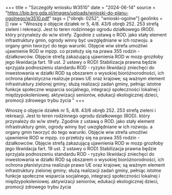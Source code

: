 +++
title = "Szczegóły wniosku W3510"
date = "2024-06-14"
source = "https://bip.brg.gda.pl/images/uploads/wnioski-do-planu-ogolnego/w3510.pdf"
tags = ["obręb: 0252", "wnioski-ogolne"]
geolinks = []
raw = "Wnoszę o objęcie działek nr 5, 4/8. 43/6 obręb 252. 253 strefą zieleni i rekreacji. Jest to teren rodzinnego ogrodu działkowego (ROD). który przynależy do w/w strefy. Zgodnie z ustawą o ROD. jako stały element infrastruktury gmin, ogrody winny być uwzględniane w ich rozwoju. a organy gmin tworzyć do tego warunki. Objęcie wiw strefa umożliwi ujawnienie ROD w mpzp. co przełoży się na prawa 355 rodzin - działkowców. Objęcie strefą zakazującą ujawnienia ROD w mozp groziłoby jego likwidacja fart. 19 ust. 2 ustawy o ROD) Stabilizacja prawna będzie sprzyjala podnoszeniu standardu ROD - ryzyko likwidacji zniechęci do inwestowania w działki ROD są obszarem o wysokiej bioróżnorodności, ich ochrona płanistyczna realizuje prawo UE oraz krajowe; są ważnym element infrastruktury zielonej gminy; służą realizacji zadań gminy, pełniąc istotne funkcje społeczne wsparcia socjalnego, integracji społeczności lokalnej i międzypokoleniowej. aktywizacji seniorów, edukacji ekologicznej dzieci, promocji zdrowego trybu życia "
+++

Wnoszę o objęcie działek nr 5, 4/8. 43/6 obręb 252. 253 strefą zieleni i rekreacji. Jest to teren
rodzinnego ogrodu działkowego (ROD). który przynależy do w/w strefy. Zgodnie z ustawą o ROD. jako stały
element infrastruktury gmin, ogrody winny być uwzględniane w ich rozwoju. a organy gmin tworzyć do tego
warunki. Objęcie wiw strefa umożliwi ujawnienie ROD w mpzp. co przełoży się na prawa 355 rodzin -
działkowców. Objęcie strefą zakazującą ujawnienia ROD w mozp groziłoby jego likwidacja fart. 19 ust. 2 ustawy
o ROD) Stabilizacja prawna będzie sprzyjala podnoszeniu standardu ROD - ryzyko likwidacji zniechęci do
inwestowania w działki ROD są obszarem o wysokiej bioróżnorodności, ich ochrona płanistyczna realizuje
prawo UE oraz krajowe; są ważnym element infrastruktury zielonej gminy; służą realizacji zadań gminy, pełniąc
istotne funkcje społeczne wsparcia socjalnego, integracji społeczności lokalnej i międzypokoleniowej.
aktywizacji seniorów, edukacji ekologicznej dzieci, promocji zdrowego trybu życia



